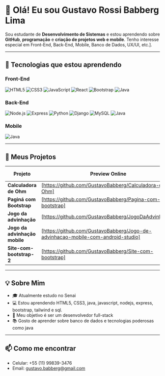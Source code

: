 # 👋 Olá! Eu sou Gustavo Rossi Babberg Lima

Sou estudante de **Desenvolvimento de Sistemas** e estou aprendendo sobre **GitHub**, **programação** e **criação de projetos web e mobile**. Tenho interesse especial em Front-End, Back-End, Mobile, Banco de Dados, UX/UI, etc.].

---

## 🎯 Tecnologias que estou aprendendo

### Front-End
![HTML5](https://img.shields.io/badge/-HTML5-E34F26?style=flat-square&logo=html5&logoColor=white)
![CSS3](https://img.shields.io/badge/-CSS3-1572B6?style=flat-square&logo=css3)
![JavaScript](https://img.shields.io/badge/-JavaScript-F7DF1E?style=flat-square&logo=javascript&logoColor=black)
![React](https://img.shields.io/badge/-React-61DAFB?style=flat-square&logo=react&logoColor=black)
![Bootstrap](https://img.shields.io/badge/-Bootstrap-7952B3?style=flat-square&logo=bootstrap&logoColor=white)
![Java](https://img.shields.io/badge/-Java-007396?style=flat-square&logo=java&logoColor=white)

### Back-End
![Node.js](https://img.shields.io/badge/-Node.js-339933?style=flat-square&logo=node.js&logoColor=white)
![Express](https://img.shields.io/badge/-Express-000000?style=flat-square&logo=express&logoColor=white)
![Python](https://img.shields.io/badge/-Python-3776AB?style=flat-square&logo=python&logoColor=white)
![Django](https://img.shields.io/badge/-Django-092E20?style=flat-square&logo=django&logoColor=white)
![MySQL](https://img.shields.io/badge/-MySQL-4479A1?style=flat-square&logo=mysql&logoColor=white)
![Java](https://img.shields.io/badge/-Java-007396?style=flat-square&logo=java&logoColor=white)

### Mobile
![Java](https://img.shields.io/badge/-Java-007396?style=flat-square&logo=java&logoColor=white)

---

## 🚀 Meus Projetos

| Projeto                       | Preview Online                                                                                 | Tecnologias Usadas       |
|-------------------------------|------------------------------------------------------------------------------------------------|--------------------------|
| **Calculadora de Ohm**        | [https://github.com/GustavoBabberg/Calculadora-de-Ohm]                                         |           Java           |
| **Paginá com Bootstrap**      | [https://github.com/GustavoBabberg/Pagina-com-bootstrap]                                       |     HTML5 / Bootstrap    | 
| **Jogo da advinhação**        | [https://github.com/GustavoBabberg/JogoDaAdvinhacao]                                           |           Java           |
| **Jogo da advinhação mobile** | [https://github.com/GustavoBabberg/Jogo-de-advinhacao-mobile-com-android-studio]               |    Java / AndroidStudio  |
| **Site-com-bootstrap-2**      | [https://github.com/GustavoBabberg/Site-com-bootstrap]                                         | HTML5 / CSS3 / Bootstrap |

---

## 💡 Sobre Mim

- 🎓 Atualmente estudo no Senai
- 💻 Estou aprendendo HTML5, CSS3, java, javascript, nodejs, express, bootstrap, tailwind e sql.
- 🎯 Meu objetivo é ser um desenvolvedor full-stack
- 📚 Gosto de aprender sobre banco de dados e tecnologias poderosas como java

---

## 📫 Como me encontrar
- Celular: +55 (11) 99839-3476
- Email: gustavo.babberg@gmail.com
